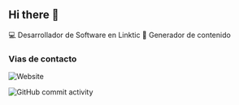 ## Hi there 👋

:computer: Desarrollador de Software en Linktic
:pencil: Generador de contenido 

### Vias de contacto

![Website](https://img.shields.io/badge/chatgpt.com-up-green?style-for-theb-badge)

![GitHub commit activity](https://img.shields.io/github/commit-activity/m/Thiiagodeveloper/Thiiagodeveloper)
